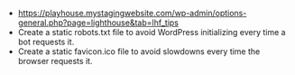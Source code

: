 * https://playhouse.mystagingwebsite.com/wp-admin/options-general.php?page=lighthouse&tab=lhf_tips
* Create a static robots.txt file to avoid WordPress initializing every time a bot requests it.
* Create a static favicon.ico file to avoid slowdowns every time the browser requests it.
